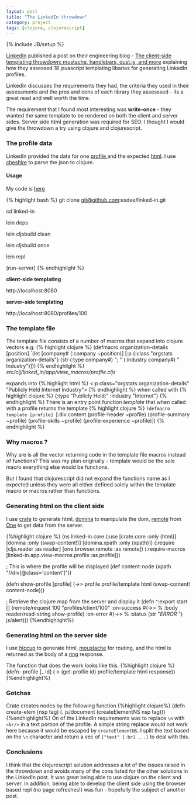 ```yaml
---
layout: post
title: "The LinkedIn throwdown"
category: project
tags: [clojure, clojurescript]
---
```


{% include JB/setup %}

[LinkedIn](http://www.linkedin.com/) published a post on their engineering blog - [The client-side templating throwdown: mustache, handlebars, dust.js, and more](http://engineering.linkedin.com/frontend/client-side-templating-throwdown-mustache-handlebars-dustjs-and-more) explaining how they assessed 18 javascript templating libaries for generating LinkedIn profiles.

LinkedIn discusses the requirements they had, the criteria they used in their assessments and the pros and cons of each library they assesssed - its a great read and well worth the time.

The requirement that I found most interesting was **write-once** - they wanted the same template to be rendered on both the client and server sides. Server side html generation was required for SEO. I thought I would give the throwdown a try using clojure and clojurescript.


### The profile data
LinkedIn provided the data for one [profile ](https://gist.github.com/4d90dd839145055e9bf6#file_profile.json) and the expected [html](https://gist.github.com/4d90dd839145055e9bf6#file_profile.html).
I use [cheshire](https://github.com/dakrone/cheshire) to parse the json to clojure.

#### Usage
My code is [here](https://github.com/esdee/linked-in)

{% highlight bash %}
git clone git@github.com:esdee/linked-in.git

cd linked-in

lein deps

lein cljsbuild clean

lein cljsbuild once

lein repl

(run-server)
{% endhighlight %}

**client-side templating**

http://localhost:8080

**server-side templating**

http://localhost:8080/profiles/100

### The template file
The template file consists of a number of macros that expand into clojure vectors e.g.
{% highlight clojure %}
(defmacro organization-details
  [position]
  `(let [company# (:company ~position)]
     [:p {:class "orgstats organization-details"}
      (str (:type company#) "; " (:industry company#) " Industry")]))
{% endhighlight %}
*src/clj/linked_in/app/view_macros/profile.cljs*

expands into
{% highlight html %}
<:p class="orgstats organization-details" "Publicly Held Internet Industry">
{% endhighlight %}
when called with {% highlight clojure %} {:type "Publicly Held;" :industry "Internet"} {% endhighlight %}
There is an entry point function *template* that when called with a profile returns the template
{% highlight clojure %}
`(defmacro template
  [profile]
  `[:div.content
    (profile-header ~profile)
    (profile-summary ~profile)
    (profile-skills ~profile)
    (profile-experience ~profile)])
{% endhighlight %}

### Why macros ?
Why are is all the vector returning code in the template file macros instead of functions?
This was my plan originally - template would be the sole macro everything else would be functions.

But I found that clojurescript did not expand the functions name as I expected unless they were all either defined solely within the template macro or macros rather than functions.

### Generating html on the client side
I use [crate](https://github.com/ibdknox/crate) to generate html,
      [domina](https://github.com/levand/domina) to manipulate the dom,
      [remote](https://github.com/brentonashworth/one/blob/master/src/lib/cljs/one/browser/remote.cljs)
      from [One](https://github.com/brentonashworth/one) to get data from the server.

{%highlight clojure %}
(ns linked-in.core
  (:use [crate.core :only (html)]
        [domina :only (swap-content!)]
        [domina.xpath :only (xpath)])
  (:require [cljs.reader :as reader]
            [one.browser.remote :as remote])
  (:require-macros [linked-in.app.view-macros.profile :as profile]))

; This is where the profile will be displayed
(def content-node (xpath "//div[@class='content']"))

(defn show-profile
  [profile]
  (->> profile
    profile/template
    html
    (swap-content! content-node)))

; Retrieve the clojure map from the server and display it
(defn ^:export start
  []
  (remote/request
    100
    "profiles/client/100"
    :on-success #(->> % :body reader/read-string show-profile)
    :on-error #(->> % :status (str "*ERROR* ") js/alert)))
{%endhighlight%}

### Generating html on the server side
I use [hiccup](https://github.com/weavejester/hiccup) to generate html,
      [moustache](https://github.com/cgrand/moustache) for routing,
      and the html is returned as the body of a
      [ring](https://github.com/mmcgrana/ring) response.

The function that does the work looks like this.
{%highlight clojure %}
(defn- profile
  [_ id]
  (->
   (get-profile id)
   profile/template html
   response))
{%endhighlight%}

### Gotchas
Crate creates nodes by the following function
{%highlight clojure%}
(defn create-elem [nsp tag]
  (. js/document (createElementNS nsp tag)))
{%endhighlight%}
On of the LinkedIn requirements was to replace `\n`  with  `<br/>` in a text portion of the profile.
A simple string replace would not work here because it would be escaped by `createElementNS`. I split the text based on the `\n` character and return a vec of `["text" [:br] ...]` to deal with this.

### Conclusions
I think that the clojurescript solution addresses a lot of the issues raised in the throwdown and avoids many of the cons listed for the other solutions in the LinkedIn post. It was great being able to use clojure on the client and server. In addition, beimg able to develop the client side using the browser based repl (no page refreshes!) was fun - hopefully the subject of another post.

